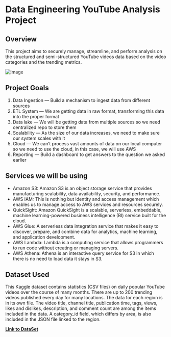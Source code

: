 # Data Engineering YouTube Analysis Project
## Overview
This project aims to securely manage, streamline, and perform analysis on the structured and semi-structured YouTube videos data based on the video categories and the trending metrics.

![image](https://github.com/samt1s/AWS_youtube_analysis/assets/96880313/d6692112-fd55-4dfb-8b8f-2ebfd0eba742)

## Project Goals
1. Data Ingestion — Build a mechanism to ingest data from different sources
2. ETL System — We are getting data in raw format, transforming this data into the proper format
3. Data lake — We will be getting data from multiple sources so we need centralized repo to store them
4. Scalability — As the size of our data increases, we need to make sure our system scales with it
5. Cloud — We can’t process vast amounts of data on our local computer so we need to use the cloud, in this case, we will use AWS
6. Reporting — Build a dashboard to get answers to the question we asked earlier

## Services we will be using

* Amazon S3: Amazon S3 is an object storage service that provides manufacturing scalability, data availability, security, and performance.
* AWS IAM: This is nothing but identity and access management which enables us to manage access to AWS services and resources securely.
* QuickSight: Amazon QuickSight is a scalable, serverless, embeddable, machine learning-powered business intelligence (BI) service built for the cloud.
* AWS Glue: A serverless data integration service that makes it easy to discover, prepare, and combine data for analytics, machine learning, and application development.
* AWS Lambda: Lambda is a computing service that allows programmers to run code without creating or managing servers.
* AWS Athena: Athena is an interactive query service for S3 in which there is no need to load data it stays in S3.
## Dataset Used
This Kaggle dataset contains statistics (CSV files) on daily popular YouTube videos over the course of many months. There are up to 200 trending videos published every day for many locations. The data for each region is in its own file. The video title, channel title, publication time, tags, views, likes and dislikes, description, and comment count are among the items included in the data. A category_id field, which differs by area, is also included in the JSON file linked to the region.


__[Link to DataSet](https://www.kaggle.com/datasets/datasnaek/youtube-new)__

